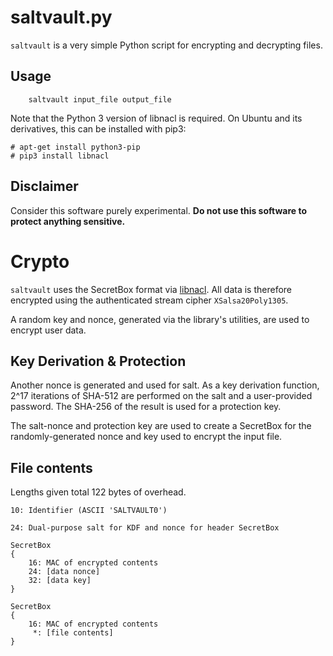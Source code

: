 # saltvault.py

```saltvault``` is a very simple Python script for encrypting and decrypting files.


## Usage

```    saltvault input_file output_file```


Note that the Python 3 version of libnacl is required. On Ubuntu and its
derivatives, this can be installed with pip3:

```
# apt-get install python3-pip
# pip3 install libnacl
```


## Disclaimer

Consider this software purely experimental. **Do not use this software to
protect anything sensitive.**



# Crypto

```saltvault``` uses the SecretBox format via [libnacl](https://github.com/saltstack/libnacl).
All data is therefore encrypted using the authenticated stream cipher ```XSalsa20Poly1305```.

A random key and nonce, generated via the library's utilities, are used
to encrypt user data.


## Key Derivation & Protection

Another nonce is generated and used for salt. As a key derivation function,
2^17 iterations of SHA-512 are performed on the salt and a user-provided password.
The SHA-256 of the result is used for a protection key.

The salt-nonce and protection key are used to create a SecretBox for the randomly-generated nonce and key used to encrypt the input file.


## File contents

Lengths given total 122 bytes of overhead.

```
10: Identifier (ASCII 'SALTVAULT0')

24: Dual-purpose salt for KDF and nonce for header SecretBox

SecretBox
{
    16: MAC of encrypted contents
    24: [data nonce]
    32: [data key]
}

SecretBox
{
    16: MAC of encrypted contents
     *: [file contents]
}
```
